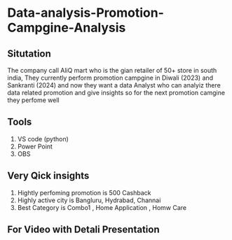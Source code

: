 # Data-analysis-Promotion-Campgine-Analysis

## Situtation
The company call AliQ mart who is the gian retailer of 50+ store in south india, They currently perform promotion campgine in Diwali (2023) and Sankranti (2024) and now they want a data Analyst who can analyiz there data related promotion 
 and give insights so for the next promotion camgine they perfome well 

 ## Tools
 1. VS code (python)
 2. Power Point
 3. OBS

## Very Qick insights
1. Hightly perfoming promotion is 500 Cashback
2. Highly active city is Bangluru, Hydrabad, Channai
3. Best Category is Combo1 , Home Application , Homw Care

## For Video with Detali Presentation
